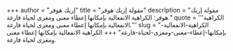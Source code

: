 +++
author = "إريك هوفر"
title = "مقولة إريك هوفر"
description = "مقولة إريك هوفر: الكراهية الانفعالية بإمكانها إعطاء معنى ومغزى لحياة فارغة."
quote = '''الكراهية الانفعالية بإمكانها إعطاء معنى ومغزى لحياة فارغة.''' 
slug = "الكراهية-الانفعالية-بإمكانها-إعطاء-معنى-ومغزى-لحياة-فارغة"
+++
الكراهية الانفعالية بإمكانها إعطاء معنى ومغزى لحياة فارغة.
